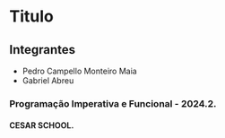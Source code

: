 # Titulo

## Integrantes
- Pedro Campello Monteiro Maia
- Gabriel Abreu

### Programação Imperativa e Funcional - 2024.2.

#### CESAR SCHOOL.

